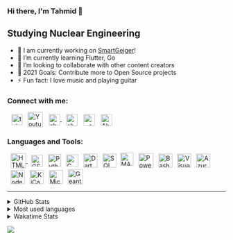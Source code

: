 ### Hi there, I'm Tahmid 👋 

## Studying Nuclear Engineering 

- 🔭 I am currently working on [SmartGeiger][SmartGeiger]!
- 🌱 I’m currently learning Flutter, Go
- 👯 I’m looking to collaborate with other content creators
- 🥅 2021 Goals: Contribute more to Open Source projects
- ⚡ Fun fact: I love music and playing guitar

### Connect with me:

[<img align ="center" alt="tahmid__ | Twitter" width="25px" src="https://upload.wikimedia.org/wikipedia/en/6/60/Twitter_Logo_as_of_2021.svg" style="padding-left: 10px"/>][twitter]
[<img align ="center" alt="Youtube | YouTube" width="35px" src="https://upload.wikimedia.org/wikipedia/commons/0/09/YouTube_full-color_icon_%282017%29.svg" style="padding-left: 8px"/>][youtube]
[<img align ="center" alt="ahnaf-tahmid.blogspot.com" width="26px" src="https://upload.wikimedia.org/wikipedia/commons/3/31/Blogger.svg" style="padding-left: 10px" /> ][website]
[<img align ="center" alt="ahnaf-tahmid- | LinkedIn" width="26px" src="https://upload.wikimedia.org/wikipedia/commons/c/c9/Linkedin.svg" style="padding-left: 10px"/>][linkedin]
[<img align ="center" alt="_.ahnaf_tahmid._ | Instagram" width="26px" src="https://upload.wikimedia.org/wikipedia/commons/e/e7/Instagram_logo_2016.svg" style="padding-left: 10px"/>][instagram]
[<img align ="center" alt="Ahnaf-Chowdhury-3 | Ewsearchgate" width="26px" src="https://i.ibb.co/09mWFnm/researchgate.png" style="padding-left: 10px"/>][researchgate]


### Languages and Tools:

[<img align ="center" alt="HTML5" width="35px" src="https://upload.wikimedia.org/wikipedia/commons/6/61/HTML5_logo_and_wordmark.svg" style="padding-left: 8px; padding-bottom: 2px;" /> ][HTML]
[<img align ="center" alt="CSS3" width="27px" src="https://upload.wikimedia.org/wikipedia/commons/d/d5/CSS3_logo_and_wordmark.svg" style="padding-left: 8px; padding-bottom: 2px;"/>][CSS]
[<img align ="center" alt="Python" width="30px" src="https://upload.wikimedia.org/wikipedia/commons/c/c3/Python-logo-notext.svg" style="padding-left: 8px; padding-bottom: 2px"/>][Python]
[<img align ="center" alt="C" width="28px" src="https://upload.wikimedia.org/wikipedia/commons/1/18/ISO_C%2B%2B_Logo.svg" style="padding-left: 8px; padding-bottom: 2px;"/>][C++]
[<img align ="center" alt="Dart" width="32px" src="https://i.ibb.co/r50Sftr/dart.png" style="padding-left: 8px; padding-bottom: 2px"/>][Dart]
[<img align ="center" alt="SQL" width="32px" src="https://i.ibb.co/0ZkpFwz/sql.png" style="padding-left: 8px; padding-bottom: 2px"/>][SQL]
[<img align ="center" alt="MATLAB" width="30px" src="https://i.ibb.co/WpCSVHT/Matlab-Logo.png" style="padding-left: 5px; padding-bottom: 8px"/>][MATLAB]
[<img align ="center" alt="PowerShell" width="34px" src="https://i.ibb.co/VB4qXn1/terminal-png.png" style="padding-left: 8px; padding-bottom: 2px"/>][PowerShell]
[<img align ="center" alt="Bash" width="32px" src="https://i.ibb.co/74LfZpf/bash.png" style="padding-left: 8px; padding-bottom: 2px"/>][bash]
[<img align ="center" alt="Visual Studio Code" width="32px" src="https://i.ibb.co/LxmRHwx/Visual-Studio-Code-1-35-icon-svg.png" style="padding-left: 8px; padding-bottom: 2px"/>][vscode]
[<img align ="center" alt="Azure" width="32px" src="https://i.ibb.co/2v3632y/azure.png" style="padding-left: 8px; padding-bottom: 2px"/>][Azure]
[<img align ="center" alt="Node-RED" width="32px" src="https://i.ibb.co/cDW8L6D/node-red-hexagon.png" style="padding-left: 8px; padding-bottom: 2px"/>][Node-RED]
[<img align ="center" alt="KiCad" width="32px" src="https://i.ibb.co/wy72NNy/logo-kicad.png" style="padding-left: 8px; padding-bottom: 2px"/>][KiCad]
[<img align ="center" alt="Micropython" width="32px" src="https://i.ibb.co/YR662FL/micropython.jpg" style="padding-left: 8px; padding-bottom: 2px"/>][Micropython]
[<img align ="center" alt="Geant4" width="35px" src="https://i.ibb.co/d0Ncms3/g4.png" style="padding-left: 8px; padding-bottom: 2px"/>][Geant4]

---

<details>
<br />
<summary> GitHub Stats </summary>

![Tahmid's GitHub stats](https://github-readme-stats.vercel.app/api?username=ahnaf-tahmid-Chowdhury&count_private=true&theme=nord&show_icons=true)

<img width="120px" align ="top" src="https://komarev.com/ghpvc/?username=ahnaf-tahmid-chowdhury&color=red " ><br />

</details>

<details>
<br />
  <summary> Most used languages</summary>

![Tahmid's most used languages](https://github-readme-stats.vercel.app/api/top-langs/?username=ahnaf-tahmid-chowdhury&theme=nord&layout=compact&hide=jupyter%20notebook)

</details>

<details>
<br />
  <summary> Wakatime Stats</summary>

![Tahmid's wakatime stats](https://github-readme-stats.vercel.app/api/wakatime?username=atc&theme=nord&layout=compact&v=2)

</details>



![](https://hit.yhype.me/github/profile?user_id=68775305)

[website]: https://ahnaf-tahmid.blogspot.com
[SmartGeiger]: https://github.com/ahnaf-tahmid-chowdhury/SmartGeiger
[twitter]: https://twitter.com/tahmid__
[youtube]: https://www.youtube.com/channel/UC1PqPjoQIsjNKmiiALeXYnw
[instagram]: https://instagram.com/_.ahnaf_tahmid._
[linkedin]: https://linkedin.com/in/ahnaf-tahmid-
[researchgate]: https://www.researchgate.net/profile/Ahnaf-Chowdhury-3
[HTML]: https://en.wikipedia.org/wiki/HTML
[CSS]: https://en.wikipedia.org/wiki/CSS
[Python]: https://www.python.org/
[C++]: https://en.wikipedia.org/wiki/C%2B%2B
[SQL]: https://en.wikipedia.org/wiki/SQL
[Dart]: https://dart.dev/
[PowerShell]: https://docs.microsoft.com/en-us/powershell/
[bash]: https://www.gnu.org/software/bash/
[Micropython]: https://micropython.org/
[MATLAB]: https://www.mathworks.com/products/matlab.html
[Node-RED]: https://nodered.org/
[KiCad]: https://www.kicad.org/
[Azure]: https://azure.microsoft.com/en-us/
[vscode]: https://code.visualstudio.com/
[Geant4]: https://geant4.web.cern.ch/